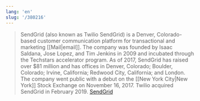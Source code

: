 ```yaml
---
lang: 'en'
slug: '/380216'
---
```


> SendGrid (also known as Twilio SendGrid) is a Denver, Colorado-based customer communication platform for transactional and marketing [[Mail|email]]. The company was founded by Isaac Saldana, Jose Lopez, and Tim Jenkins in 2009 and incubated through the Techstars accelerator program. As of 2017, SendGrid has raised over $81 million and has offices in Denver, Colorado; Boulder, Colorado; Irvine, California; Redwood City, California; and London. The company went public with a debut on the [[New York City|New York]] Stock Exchange on November 16, 2017. Twilio acquired SendGrid in February 2019. [SendGrid](https://en.wikipedia.org/wiki/SendGrid)
